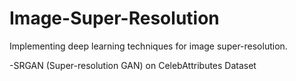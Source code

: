 # Image-Super-Resolution
Implementing deep learning techniques for image super-resolution.

-SRGAN (Super-resolution GAN) on CelebAttributes Dataset

